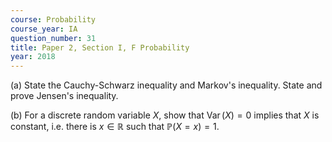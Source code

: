 ```yaml
---
course: Probability
course_year: IA
question_number: 31
title: Paper 2, Section I, F Probability
year: 2018
---
```




(a) State the Cauchy-Schwarz inequality and Markov's inequality. State and prove Jensen's inequality.

(b) For a discrete random variable $X$, show that $\operatorname{Var}(X)=0$ implies that $X$ is constant, i.e. there is $x \in \mathbb{R}$ such that $\mathbb{P}(X=x)=1$.